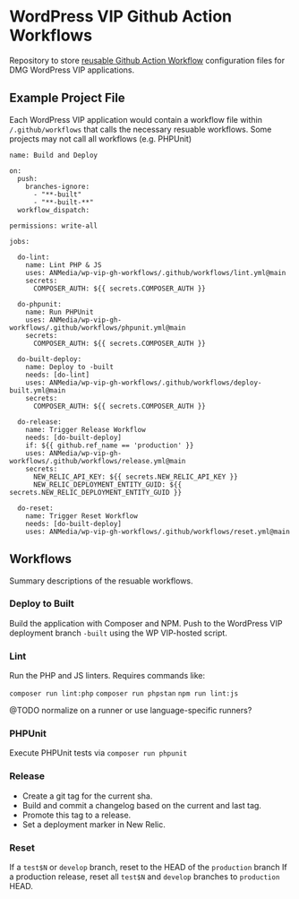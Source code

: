 # WordPress VIP Github Action Workflows

Repository to store [reusable Github Action Workflow](https://docs.github.com/en/actions/how-tos/reuse-automations/reuse-workflows) configuration files for DMG WordPress VIP applications. 


## Example Project File

Each WordPress VIP application would contain a workflow file within `/.github/workflows` that calls the necessary resuable workflows. Some projects may not call all workflows (e.g. PHPUnit)

```
name: Build and Deploy

on:
  push:
    branches-ignore:
      - "**-built"
      - "**-built-**"
  workflow_dispatch:

permissions: write-all

jobs:

  do-lint:
    name: Lint PHP & JS
    uses: ANMedia/wp-vip-gh-workflows/.github/workflows/lint.yml@main
    secrets: 
      COMPOSER_AUTH: ${{ secrets.COMPOSER_AUTH }}

  do-phpunit:
    name: Run PHPUnit
    uses: ANMedia/wp-vip-gh-workflows/.github/workflows/phpunit.yml@main
    secrets: 
      COMPOSER_AUTH: ${{ secrets.COMPOSER_AUTH }}

  do-built-deploy:
    name: Deploy to -built
    needs: [do-lint]
    uses: ANMedia/wp-vip-gh-workflows/.github/workflows/deploy-built.yml@main
    secrets: 
      COMPOSER_AUTH: ${{ secrets.COMPOSER_AUTH }}
  
  do-release:
    name: Trigger Release Workflow
    needs: [do-built-deploy]
    if: ${{ github.ref_name == 'production' }}
    uses: ANMedia/wp-vip-gh-workflows/.github/workflows/release.yml@main
    secrets: 
      NEW_RELIC_API_KEY: ${{ secrets.NEW_RELIC_API_KEY }}
      NEW_RELIC_DEPLOYMENT_ENTITY_GUID: ${{ secrets.NEW_RELIC_DEPLOYMENT_ENTITY_GUID }}
  
  do-reset:
    name: Trigger Reset Workflow
    needs: [do-built-deploy]
    uses: ANMedia/wp-vip-gh-workflows/.github/workflows/reset.yml@main
```


## Workflows

Summary descriptions of the resuable workflows.

### Deploy to Built

Build the application with Composer and NPM. 
Push to the WordPress VIP deployment branch `-built` using the WP VIP-hosted script.

### Lint

Run the PHP and JS linters. Requires commands like:

`composer run lint:php`
`composer run phpstan`
`npm run lint:js`

@TODO normalize on a runner or use language-specific runners?

### PHPUnit

Execute PHPUnit tests via `composer run phpunit`

### Release

* Create a git tag for the current sha.
* Build and commit a changelog based on the current and last tag.
* Promote this tag to a release.
* Set a deployment marker in New Relic.

### Reset

If a `test$N` or `develop` branch, reset to the HEAD of the `production` branch
If a production release, reset all `test$N` and `develop` branches to `production` HEAD.
